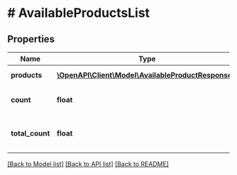 # # AvailableProductsList

## Properties

Name | Type | Description | Notes
------------ | ------------- | ------------- | -------------
**products** | [**\OpenAPI\Client\Model\AvailableProductResponse[]**](AvailableProductResponse.md) | List of products. | [optional]
**count** | **float** | Number of returned products. | [optional]
**total_count** | **float** | Total number of available products. | [optional]

[[Back to Model list]](../../README.md#models) [[Back to API list]](../../README.md#endpoints) [[Back to README]](../../README.md)
